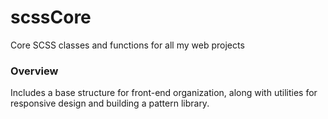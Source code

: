 # scssCore  
Core SCSS classes and functions for all my web projects

### Overview  
Includes a base structure for front-end organization, along with utilities for responsive design and building a pattern library.
